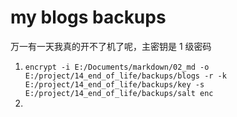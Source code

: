 # my blogs backups

万一有一天我真的开不了机了呢，主密钥是 1 级密码

1.   `encrypt -i E:/Documents/markdown/02_md -o E:/project/14_end_of_life/backups/blogs -r -k E:/project/14_end_of_life/backups/key -s E:/project/14_end_of_life/backups/salt enc`
2.   